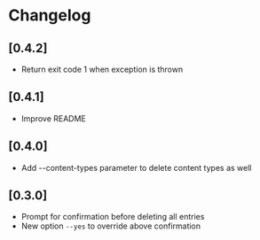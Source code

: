 # Changelog

## [0.4.2]
- Return exit code 1 when exception is thrown

## [0.4.1]
- Improve README

## [0.4.0]
- Add --content-types parameter to delete content types as well

## [0.3.0]
- Prompt for confirmation before deleting all entries
- New option `--yes` to override above confirmation
